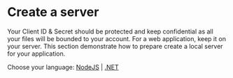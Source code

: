 # Create a server

Your Client ID & Secret should be protected and keep confidential as all your files will be bounded to your account. For a web application, keep it on your server. This section demonstrate how to prepare create a local server for your application.

Choose your language: [NodeJS](environment/setup/nodejs) | [.NET](environment/setup/net)